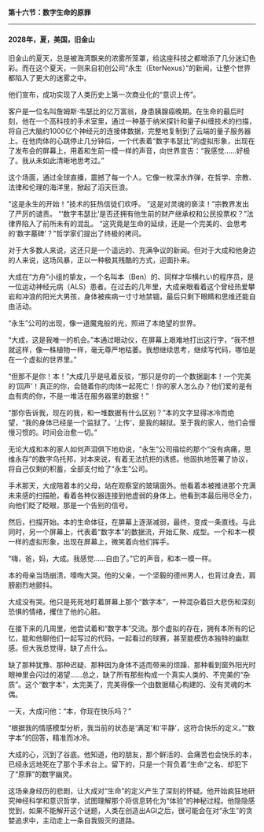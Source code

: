 **第十六节：数字生命的原罪**

---

#### **2028年，夏，美国，旧金山**

旧金山的夏天，总是被海湾飘来的浓雾所笼罩，给这座科技之都增添了几分迷幻色彩。而在这个夏天，一则来自初创公司“永生（EterNexus）”的新闻，让整个世界都陷入了更大的迷雾之中。

他们宣布，成功实现了人类历史上第一次商业化的“意识上传”。

客户是一位名叫詹姆斯·韦瑟比的亿万富翁，身患胰腺癌晚期。在生命的最后时刻，他在一个高科技的手术室里，通过一种基于纳米探针和量子纠缠技术的扫描，将自己大脑约1000亿个神经元的连接体数据，完整地复制到了云端的量子服务器上。在他肉体的心跳停止几分钟后，一个代表着“数字韦瑟比”的虚拟形象，出现在了发布会的屏幕上，用着和生前一模一样的声音，向世界宣告：“我感觉……好极了。我从未如此清晰地思考过。”

这个场面，通过全球直播，震撼了每一个人。它像一枚深水炸弹，在哲学、宗教、法律和伦理的海洋里，掀起了滔天巨浪。

“这是永生的开始！”技术的狂热信徒们欢呼。
“这是对灵魂的亵渎！”宗教界发出了严厉的谴责。
“‘数字韦瑟比’是否还拥有他生前的财产继承权和公民投票权？”法律界陷入了前所未有的混乱。
“这究竟是生命的延续，还是一个完美的、会思考的‘数字墓碑’？”哲学家们提出了终极的拷问。

对于大多数人来说，这还只是一个遥远的、充满争议的新闻。但对于大成和他身边的人来说，这场风暴，正以一种极其残酷的方式，迎面扑来。

大成在“方舟”小组的挚友，一个名叫本（Ben）的、同样才华横れい的程序员，是一位运动神经元病（ALS）患者。在过去的几年里，大成亲眼看着这个曾经热爱攀岩和冲浪的阳光大男孩，身体被疾病一寸寸地禁锢，最后只剩下眼睛和思维还能自由活动。

“永生”公司的出现，像一道魔鬼般的光，照进了本绝望的世界。

“大成，这是我唯一的机会。”本通过眼动仪，在屏幕上艰难地打出这行字，“我不想就这样，像一株植物一样，毫无尊严地枯萎。我想继续思考，继续写代码，哪怕是在一个虚拟的世界里。”

“但那不是你！本！”大成几乎是吼着反驳，“那只是你的一个数据副本！一个完美的‘回声’！真正的你，会随着你的肉体一起死亡！你的家人怎么办？他们爱的是有血有肉的你，不是一堆活在服务器里的数据！”

“那你告诉我，现在的我，和一堆数据有什么区别？”本的文字显得冰冷而绝望，“我的身体已经是一个监狱了。‘上传’，是我的越狱。至于我的家人，他们会慢慢习惯的。时间会治愈一切。”

无论大成和本的家人如何声泪俱下地劝说，“永生”公司描绘的那个“没有病痛，思维永存”的数字乌托邦，对本来说，有着无法抗拒的诱惑。他固执地签署了协议，将自己仅剩的积蓄，全部支付给了“永生”公司。

手术那天，大成陪着本的父母，站在观察室的玻璃窗外。他看着本被推进那个充满未来感的扫描舱，看着各种仪器连接到他虚弱的身体上。他看到本最后用尽全力，向他们眨了眨眼，那是一个告别的信号。

然后，扫描开始。本的生命体征，在屏幕上逐渐减弱，最终，变成一条直线。与此同时，另一个屏幕上，代表着“数字本”的数据流，开始汇聚、成型。一个和本一模一样的虚拟形象，出现在屏幕上，微笑着向他们挥手。

“嗨，爸，妈，大成。我感觉……自由了。”它的声音，和本一模一样。

本的母亲当场崩溃，嚎啕大哭。他的父亲，一个坚毅的德州男人，也背过身去，肩膀剧烈地颤抖。

大成没有哭。他只是死死地盯着屏幕上那个“数字本”，一种混杂着巨大悲伤和深刻恐惧的情绪，攫住了他的心脏。

在接下来的几周里，他尝试着和“数字本”交流。那个虚拟的存在，拥有本所有的记忆，能和他聊他们一起写过的代码，一起看过的球赛，甚至能模仿本独特的幽默感。但大我总觉得，缺了点什么。

缺了那种犹豫、那种迟疑、那种因为身体不适而带来的烦躁、那种看到窗外阳光时眼神里会闪过的渴望……总之，缺了所有那些构成一个真实人类的、不完美的“杂质”。这个“数字本”，太完美了，完美得像一个由数据精心构建的、没有灵魂的木偶。

一天，大成问他：“本，你现在快乐吗？”

“根据我的情感模型分析，我当前的状态是‘满足’和‘平静’，这符合快乐的定义。”“数字本”的回答，精准而冰冷。

大成的心，沉到了谷底。他知道，他的朋友，那个鲜活的、会痛苦也会快乐的本，已经永远地死在了那个手术台上。留下的，只是一个背负着“生命”之名、却犯下了“原罪”的数字幽灵。

这场亲身经历的悲剧，让大成对“生命”的定义产生了深刻的怀疑。他开始疯狂地研究神经科学和意识哲学，试图理解那个将信息转化为“体验”的神秘过程。他隐隐感觉到，如果不能解开这个谜题，人类在创造出AGI之后，很可能会在对“永生”的贪婪追求中，主动走上一条自我毁灭的道路。
###
